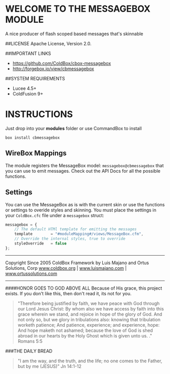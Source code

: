 # WELCOME TO THE MESSAGEBOX MODULE
A nice producer of flash scoped based messages that's skinnable

##LICENSE
Apache License, Version 2.0.

##IMPORTANT LINKS
- https://github.com/ColdBox/cbox-messagebox
- http://forgebox.io/view/cbmessagebox

##SYSTEM REQUIREMENTS
- Lucee 4.5+
- ColdFusion 9+

# INSTRUCTIONS
Just drop into your **modules** folder or use CommandBox to install

`box install cbmessagebox`

## WireBox Mappings
The module registers the MessageBox model: `messagebox@cbmessagebox` that you can use to emit messages. Check out the API Docs for all the possible functions.

## Settings
You can use the MessageBox as is with the current skin or use the functions or settings to overide styles and skinning.  You must place the settings in your `ColdBox.cfc` file under a `messagebox` struct:

```js
messagebox = {
    // The default HTMl template for emitting the messages
	template 		= "#moduleMapping#/views/MessageBox.cfm",
    // Override the internal styles, true to override
	styleOverride 	= false
};
```

********************************************************************************
Copyright Since 2005 ColdBox Framework by Luis Majano and Ortus Solutions, Corp
www.coldbox.org | www.luismajano.com | www.ortussolutions.com
********************************************************************************
####HONOR GOES TO GOD ABOVE ALL
Because of His grace, this project exists. If you don't like this, then don't read it, its not for you.

>"Therefore being justified by faith, we have peace with God through our Lord Jesus Christ:
By whom also we have access by faith into this grace wherein we stand, and rejoice in hope of the glory of God.
And not only so, but we glory in tribulations also: knowing that tribulation worketh patience;
And patience, experience; and experience, hope:
And hope maketh not ashamed; because the love of God is shed abroad in our hearts by the 
Holy Ghost which is given unto us. ." Romans 5:5

###THE DAILY BREAD
 > "I am the way, and the truth, and the life; no one comes to the Father, but by me (JESUS)" Jn 14:1-12